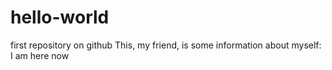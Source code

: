 # hello-world
first repository on github
This, my friend, is some information about myself: I am here now
